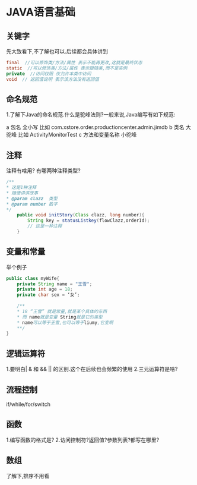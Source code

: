 # JAVA语言基础

## 关键字

先大致看下,不了解也可以.后续都会具体讲到
```java
final  //可以修饰类/方法/属性 表示不能再更改,这就是最终状态
static  //可以修饰类/方法/属性 表示跟随类,而不是实例
private  //访问权限 仅允许本类中访问
void  // 返回值说明 表示该方法没有返回值
```

## 命名规范
1.了解下Java的命名规范.什么是驼峰法则?一般来说,Java编写有如下规范:

  a 包名 全小写 比如 com.xstore.order.productioncenter.admin.jimdb
  b 类名 大驼峰 比如 ActivityMonitorTest
  c 方法和变量名称 小驼峰

## 注释
注释有啥用?
有哪两种注释类型?

```java
/**
* 这是1种注释
* 随便讲讲故事
* @param clazz  类型
* @param number 数字
*/
    public void initStory(Class clazz, long number){
        String key = statusListkey(flowClazz,orderId);
        // 这是一种注释
    }
```

## 变量和常量

举个例子

```java
public class myWife{
    private String name = "王雪";
    private int age = 18;
    private char sex = ‘女’;
    
    /**
    * 18 “王雪” 就是常量,就是某个具体的东西
    * 而 name就是变量 String就是它的类型
    * name可以等于王雪,也可以等于liumy,它变啊
    **/
}
```
## 逻辑运算符

1.要明白| & 和 && || 的区别.这个在后续也会频繁的使用
2.三元运算符是啥?

## 流程控制

if/while/for/switch

## 函数
1.编写函数的格式是?
2.访问控制符?返回值?参数列表?都写在哪里?

## 数组
了解下,排序不用看


